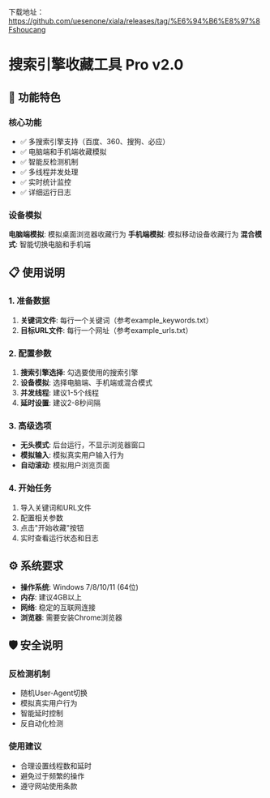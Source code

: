 下载地址：https://github.com/uesenone/xiala/releases/tag/%E6%94%B6%E8%97%8Fshoucang
# 搜索引擎收藏工具 Pro v2.0

## 🚀 功能特色

### 核心功能
- ✅ 多搜索引擎支持（百度、360、搜狗、必应）
- ✅ 电脑端和手机端收藏模拟
- ✅ 智能反检测机制
- ✅ 多线程并发处理
- ✅ 实时统计监控
- ✅ 详细运行日志

### 设备模拟
 **电脑端模拟**: 模拟桌面浏览器收藏行为 
**手机端模拟**: 模拟移动设备收藏行为
 **混合模式**: 智能切换电脑和手机端

## 📋 使用说明

### 1. 准备数据
1. **关键词文件**: 每行一个关键词（参考example_keywords.txt）
2. **目标URL文件**: 每行一个网址（参考example_urls.txt）

### 2. 配置参数
1. **搜索引擎选择**: 勾选要使用的搜索引擎
2. **设备模拟**: 选择电脑端、手机端或混合模式
3. **并发线程**: 建议1-5个线程
4. **延时设置**: 建议2-8秒间隔

### 3. 高级选项
- **无头模式**: 后台运行，不显示浏览器窗口
- **模拟输入**: 模拟真实用户输入行为
- **自动滚动**: 模拟用户浏览页面

### 4. 开始任务
1. 导入关键词和URL文件
2. 配置相关参数
3. 点击"开始收藏"按钮
4. 实时查看运行状态和日志

## ⚙️ 系统要求

- **操作系统**: Windows 7/8/10/11 (64位)
- **内存**: 建议4GB以上
- **网络**: 稳定的互联网连接
- **浏览器**: 需要安装Chrome浏览器

## 🛡️ 安全说明

### 反检测机制
- 随机User-Agent切换
- 模拟真实用户行为
- 智能延时控制
- 反自动化检测

### 使用建议
- 合理设置线程数和延时
- 避免过于频繁的操作
- 遵守网站使用条款
